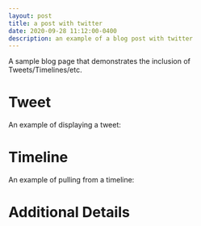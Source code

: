 ```yaml
---
layout: post
title: a post with twitter
date: 2020-09-28 11:12:00-0400
description: an example of a blog post with twitter
---
```

A sample blog page that demonstrates the inclusion of Tweets/Timelines/etc.

# Tweet
An example of displaying a tweet:
<!-- {% twitter https://twitter.com/rubygems/status/518821243320287232 %} -->

# Timeline
An example of pulling from a timeline:
<!-- {% twitter https://twitter.com/jekyllrb maxwidth=500 limit=3 %} -->

# Additional Details
<!-- For more details on using the plugin visit: [jekyll-twitter-plugin](https://github.com/rob-murray/jekyll-twitter-plugin){:target="\_blank"} -->
